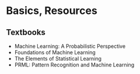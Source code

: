 # Basics, Resources

## Textbooks
- Machine Learning: A Probabilistic Perspective
- Foundations of Machine Learning
- The Elements of Statistical Learning
- PRML: Pattern Recognition and Machine Learning
